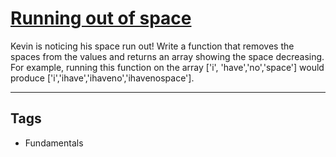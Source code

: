 # [Running out of space](https://www.codewars.com/kata/56576f82ab83ee8268000059)

Kevin is noticing his space run out! Write a function that removes the spaces from the values and returns an array showing the space decreasing.
For example, running this function on the array ['i', 'have','no','space'] would produce ['i','ihave','ihaveno','ihavenospace'].

---

## Tags

- Fundamentals
